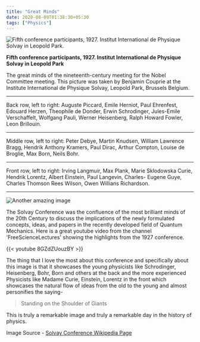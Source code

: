 ```yaml
---
title: "Great Minds"
date: 2020-08-09T01:38:30+05:30
tags: ["Physics"]
---
```

![Fifth conference participants, 1927. Institut International de Physique Solvay in Leopold Park.](https://upload.wikimedia.org/wikipedia/commons/6/6e/Solvay_conference_1927.jpg)

**Fifth conference participants, 1927. Institut International de Physique Solvay in Leopold Park**

The great minds of the nineteenth-century meeting for the Nobel Committee meeting. This picture was taken by Benjamin Couprie at the Institute International de Physique Solvay, Leopold Park, Brussels Belgium.
___
Back row, left to right: Auguste Piccard, Emile Herniot, Paul Ehrenfest, Edouard Herzen, Theophile de Donder, Erwin Schrodinger, Jules-Emile Verschaffelt, Wolfgang Pauli, Werner Heisenberg, Ralph Howard Fowler, Leon Brillouin.  
___
Middle row, left to right: Peter Debye, Martin Knudsen, William Lawrence Bragg, Hendrik Anthony Kramers, Paul Dirac, Arthur Compton, Louise de Broglie, Max Born, Neils Bohr.  
___
Front row, left to right: Irving Langmuir, Max Plank, Marie Sklodowska Curie, Hendrik Lorentz, Albert Einstein, Paul Langevin, Charles- Eugene Guye, Charles Thomson Rees Wilson, Owen Willians Richardson.
___

![Another amazing image](/img/blog/solvay_conference.jpg)

The Solvay Conference was the confluence of the most brilliant minds of the 20th Century to discuss the implications of the newly formulated concepts, ideas, and papers in the recently developed field of Quantum Mechanics. Here is a great youtube video from the channel 'FreeScienceLectures' showing the highlights from the 1927 conference. 

{{< youtube 8GZdZUouzBY >}}

The thing that I love the most about this conference and specifically about this image is that it showcases the young physicists like Schrodinger, Heisenberg, Bohr, Born and others at the back and the more experienced Physicists like Madame Curie, Einstein, Lorentz in the front which showcases the natural flow of ideas from the old to the young and almost personifies the saying-

>Standing on the Shoulder of Giants

This is truly a remarkable image and truly a remarkable day in the history of physics.

Image Source - [Solvay Conference Wikipedia Page](https://en.wikipedia.org/wiki/Solvay_Conference)
